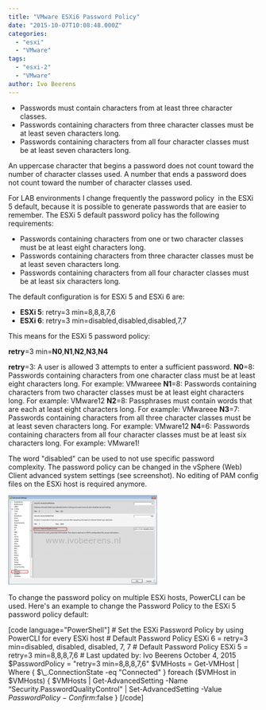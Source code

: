 ```yaml
---
title: "VMware ESXi6 Password Policy"
date: "2015-10-07T10:08:48.000Z"
categories: 
  - "esxi"
  - "VMware"
tags: 
  - "esxi-2"
  - "VMware"
author: Ivo Beerens
---
```


- Passwords must contain characters from at least three character classes.
- Passwords containing characters from three character classes must be at least seven characters long.
- Passwords containing characters from all four character classes must be at least seven characters long.

An uppercase character that begins a password does not count toward the number of character classes used. A number that ends a password does not count toward the number of character classes used.

For LAB environments I change frequently the password policy  in the ESXi 5 default, because it is possible to generate passwords that are easier to remember. The ESXi 5 default password policy has the following requirements:

- Passwords containing characters from one or two character classes must be at least eight characters long.
- Passwords containing characters from three character classes must be at least seven characters long.
- Passwords containing characters from all four character classes must be at least six characters long.

The default configuration is for ESXi 5 and ESXi 6 are:

- **ESXi 5**: retry=3 min=8,8,8,7,6
- **ESXi 6**: retry=3 min=disabled,disabled,disabled,7,7

This means for the ESXi 5 password policy:

**retry**\=3 min=**N0**,**N1**,**N2**,**N3**,**N4**

**retry**\=3: A user is allowed 3 attempts to enter a sufficient password. **N0**\=8: Passwords containing characters from one character class must be at least eight characters long. For example: VMwareee **N1**\=8: Passwords containing characters from two character classes must be at least eight characters long. For example: VMware12 **N2**\=8: Passphrases must contain words that are each at least eight characters long. For example: VMwareee **N3**\=7: Passwords containing characters from all three character classes must be at least seven characters long. For example: VMware12 **N4**\=6: Passwords containing characters from all four character classes must be at least six characters long. For example: VMware1!

The word "disabled" can be used to not use specific password complexity. The password policy can be changed in the vSphere (Web) Client advanced system settings (see screenshot). No editing of PAM config files on the ESXi host is required anymore.

[![vSphere client](images/vSphere-client-300x180.png)](images/vSphere-client.png)

To change the password policy on multiple ESXi hosts, PowerCLI can be used. Here's an example to change the Password Policy to the ESXi 5 password policy default:

\[code language="PowerShell"\] # Set the ESXi Password Policy by using PowerCLI for every ESXi host # Default Password Policy ESXi 6 = retry=3 min=disabled, disabled, disabled, 7, 7 # Default Password Policy ESXi 5 = retry=3 min=8,8,8,7,6 # Last updated by: Ivo Beerens October 4, 2015 $PasswordPolicy = "retry=3 min=8,8,8,7,6" $VMHosts = Get-VMHost | Where { $\_.ConnectionState -eq "Connected" } foreach ($VMHost in $VMHosts) { $VMHosts | Get-AdvancedSetting -Name “Security.PasswordQualityControl" | Set-AdvancedSetting -Value $PasswordPolicy -Confirm:$false } \[/code\]



